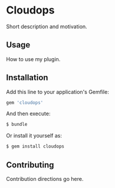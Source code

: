 # Cloudops

Short description and motivation.

## Usage

How to use my plugin.

## Installation

Add this line to your application's Gemfile:

```ruby
gem 'cloudops'
```

And then execute:

```bash
$ bundle
```

Or install it yourself as:

```bash
$ gem install cloudops
```

## Contributing

Contribution directions go here.
